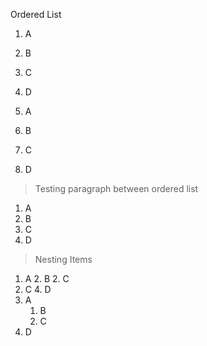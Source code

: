 Ordered List

1. A
2. B
3. C
4. D


1. A
1. B
1. C
1. D

> Testing paragraph between ordered list

1. A
7. B
3. C
0. D

> Nesting Items


1. A
    2. B
    2. C
3. C
    4. D
1. A
    1. B
    1. C
1. D
